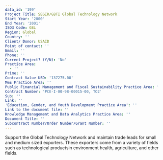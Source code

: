 ```yaml
---
data_id: '199'
Project Title: SEGIR/GBTI Global Technology Network
Start Year: '2000'
End Year: '2001'
ISO3 Code: GBL
Region: Global
Country: ''
Client/ Donor: USAID
Point of contact: ''
Email: ''
Phone: ''
Current Project? (Y/N): 'No'
Practice Area:
  - ''
Prime: ''
Contract Value USD: '137275.00'
M&E Practice Area: ''
Public Financial Management and Fiscal Sustainability Practice Area: ''
Contract Number: 'PCE-I-00-98-00015-00, TO2'
Sub: ''
Link: ''
'Education, Gender, and Youth Development Practice Area': ''
Link to the document file: ''
Knowledge Management and Data Analytics Practice Area: ''
Document Title: ''
Subcontract Number/Order Number/Grant Number: ''
---
```

Support the Global Technology Network and maintain trade leads for small and medium sized exporters. These exporters come from a variety of fields such as technological productsin environment health, agriculture, and other fields.
